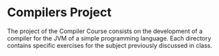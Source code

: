 # Compilers Project

The project of the Compiler Course consists on the development of a compiler for
the JVM of a simple programming language. Each directory contains specific
exercises for the subject previously discussed in class.
